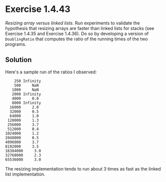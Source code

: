 # Exercise 1.4.43

*Resizing array versus linked lists*. Run experiments to validate the hypothesis
that resizing arrays are faster than linked lists for stacks (see Exercise 1.4.35
and Exercise 1.4.36). Do so by developing a version of `DoublingRatio`
that computes the ratio of the running times of the two programs.

## Solution

Here's a sample run of the ratios I observed:

```text
    250 Infinity
    500     NaN
   1000     NaN
   2000 Infinity
   4000     0.0
   8000 Infinity
  16000     2.0
  32000     0.5
  64000     1.0
 128000     1.3
 256000     3.7
 512000     0.4
1024000     1.2
2048000     0.5
4096000     3.7
8192000     3.5
16384000     3.0
32768000     2.3
65536000     3.0
```

The resizing implementation tends to run about 3 times
as fast as the linked list implementation.